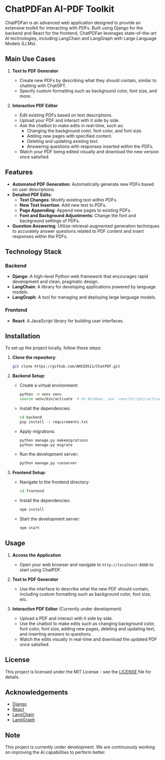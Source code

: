 # ChatPDFan AI-PDF Toolkit

ChatPDFan is an advanced web application designed to provide an extensive toolkit for interacting with PDFs. Built using Django for the backend and React for the frontend, ChatPDFan leverages state-of-the-art AI technologies, including LangChain and LangGraph with Large Language Models (LLMs).

## Main Use Cases

1. **Text to PDF Generator**
   - Create new PDFs by describing what they should contain, similar to chatting with ChatGPT.
   - Specify custom formatting such as background color, font size, and more.

2. **Interactive PDF Editor**
   - Edit existing PDFs based on text descriptions.
   - Upload your PDF and interact with it side by side.
   - Ask the chatbot to make edits in real-time, such as:
     - Changing the background color, font color, and font size.
     - Adding new pages with specified content.
     - Deleting and updating existing text.
     - Answering questions with responses inserted within the PDFs.
   - Watch your PDF being edited visually and download the new version once satisfied.

## Features

- **Automated PDF Generation**: Automatically generate new PDFs based on user descriptions.
- **Detailed PDF Edits**:
  - **Text Changes**: Modify existing text within PDFs.
  - **New Text Insertion**: Add new text to PDFs.
  - **Page Appending**: Append new pages to existing PDFs.
  - **Font and Background Adjustments**: Change the font and background settings of PDFs.
- **Question Answering**: Utilize retrieval-augmented generation techniques to accurately answer questions related to PDF content and insert responses within the PDFs.

## Technology Stack

### Backend
- **Django**: A high-level Python web framework that encourages rapid development and clean, pragmatic design.
- **LangChain**: A library for developing applications powered by language models.
- **LangGraph**: A tool for managing and deploying large language models.

### Frontend
- **React**: A JavaScript library for building user interfaces.

## Installation

To set up the project locally, follow these steps:

1. **Clone the repository**:
   ```bash
   git clone https://github.com/AKKI0511/ChatPDF.git
   ```

2. **Backend Setup**:
   - Create a virtual environment:
     ```bash
     python -m venv venv
     source venv/bin/activate  # On Windows, use `venv\Scripts\activate`
     ```
   - Install the dependencies:
     ```bash
     cd backend
     pip install -r requirements.txt
     ```
   - Apply migrations:
     ```bash
     python manage.py makemigrations
     python manage.py migrate
     ```
   - Run the development server:
     ```bash
     python manage.py runserver
     ```

3. **Frontend Setup**:
   - Navigate to the frontend directory:
     ```bash
     cd frontend
     ```
   - Install the dependencies:
     ```bash
     npm install
     ```
   - Start the development server:
     ```bash
     npm start
     ```

## Usage

1. **Access the Application**
   - Open your web browser and navigate to `http://localhost:8000` to start using ChatPDF.

2. **Text to PDF Generator**
   - Use the interface to describe what the new PDF should contain, including custom formatting such as background color, font size, etc.

3. **Interactive PDF Editor** (Currently under development)
   - Upload a PDF and interact with it side by side.
   - Use the chatbot to make edits such as changing background color, font color, font size, adding new pages, deleting and updating text, and inserting answers to questions.
   - Watch the edits visually in real-time and download the updated PDF once satisfied.

## License

This project is licensed under the MIT License - see the [LICENSE](LICENSE) file for details.

## Acknowledgements

- [Django](https://www.djangoproject.com/)
- [React](https://reactjs.org/)
- [LangChain]([https://github.com/langchain/langchain](https://python.langchain.com/v0.2/docs/introduction/))
- [LangGraph]([https://github.com/langgraph/langgraph](https://langchain-ai.github.io/langgraph/))

## Note

This project is currently under development. We are continuously working on improving the AI capabilities to perform better.
